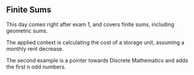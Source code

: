 ## Finite Sums

This day comes right after exam 1, and covers finite sums, including geometric sums.  

The applied context is calculating the cost of a storage unit, assuming a monthly rent decrease.  

The second example is a pointer towards Discrete Mathematics and adds the first n odd numbers.  
